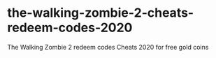 # the-walking-zombie-2-cheats-redeem-codes-2020
The Walking Zombie 2 redeem codes Cheats 2020 for free gold coins
